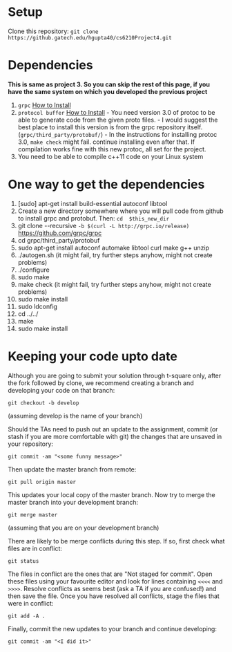# Setup
Clone this repository:
`git clone https://github.gatech.edu/hgupta40/cs6210Project4.git`

# Dependencies 
**This is same as project 3. So you can skip the rest of this page, if you have the same system on which you developed the previous project**
  1. `grpc` [How to Install](https://github.com/grpc/grpc/blob/master/INSTALL.md)
  2. `protocol buffer` [How to Install](https://github.com/google/protobuf/blob/master/src/README.md) 
    - You need version 3.0 of protoc to be able to generate code from the given proto files.
    - I would suggest the best place to install this version is from the grpc repository itself. (`grpc/third_party/protobuf/`)
    - In the instructions for installing protoc 3.0, `make check` might fail. continue installing even after that. If compilation works fine with this new protoc, all set for the project.
  3. You need to be able to compile c++11 code on your Linux system

# One way to get the dependencies
1. [sudo] apt-get install build-essential autoconf libtool
2. Create a new directory somewhere where you will pull code from github to install grpc and protobuf.
     Then: `cd  $this_new_dir`
2. git clone --recursive `-b $(curl -L http://grpc.io/release)` https://github.com/grpc/grpc
3. cd  grpc/third_party/protobuf
4. sudo apt-get install autoconf automake libtool curl make g++ unzip
5. ./autogen.sh (it might fail, try further steps anyhow, might not create problems)
6. ./configure
7. sudo make
8. make check (it might fail, try further steps anyhow, might not create problems)
9. sudo make install
10. sudo ldconfig
11. cd ../../
12. make
13. sudo make install 

# Keeping your code upto date
Although you are going to submit your solution through t-square only, after the fork followed by clone, we recommend creating a branch and developing your code on that branch:

`git checkout -b develop`

(assuming develop is the name of your branch)

Should the TAs need to push out an update to the assignment, commit (or stash if you are more comfortable with git) the changes that are unsaved in your repository:

`git commit -am "<some funny message>"`

Then update the master branch from remote:

`git pull origin master`

This updates your local copy of the master branch. Now try to merge the master branch into your development branch:

`git merge master`

(assuming that you are on your development branch)

There are likely to be merge conflicts during this step. If so, first check what files are in conflict:

`git status`

The files in conflict are the ones that are "Not staged for commit". Open these files using your favourite editor and look for lines containing `<<<<` and `>>>>`. Resolve conflicts as seems best (ask a TA if you are confused!) and then save the file. Once you have resolved all conflicts, stage the files that were in conflict:

`git add -A .`

Finally, commit the new updates to your branch and continue developing:

`git commit -am "<I did it>"`
